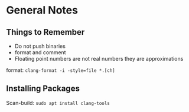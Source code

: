 # General Notes

## Things to Remember

* Do not push binaries
* format and comment
* Floating point numbers are not real numbers they are approximations

format: `clang-format -i -style=file *.[ch]`

## Installing Packages

Scan-build: `sudo apt install clang-tools`
